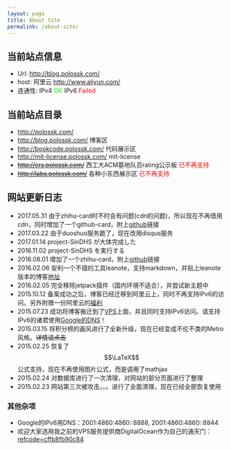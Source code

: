 ```yaml
---
layout: page
title: About Site
permalink: /about-site/
---
```

## 当前站点信息

* Url: <http://blog.polossk.com/>
* host: 阿里云 <http://www.aliyun.com/>
* 连通性: IPv4 <span style="color: #00ff00;">OK</span> IPv6 <span style="color: #ff0000;">Failed</span>

## 当前站点目录

* <http://polossk.com/>
* <http://blog.polossk.com/> 博客区
* <http://bookcode.polossk.com/> 代码展示区
* <http://mit-license.polossk.com/> mit-license
* <del><http://crs.polossk.com/></del> 西工大ACM基地队员rating公示板 <span style="color: #ff0000;">已不再支持</span>
* <del><http://labs.polossk.com/></del> 各种小东西展示区 <span style="color: #ff0000;">已不再支持</span>

## 网站更新日志

* 2017.05.31 由于zhihu-card时不时会有问题(cdn的问题)，所以现在不再借用cdn，同时增加了一个github-card，附上[github](https://github.com/lepture/github-cards)链接
* 2017.03.22 由于duoshuo服务跪了，现在改用disqus服务
* 2017.01.14 project-SinDHS が大体完成した
* 2016.11.02 project-SinDHS を実行する
* 2016.08.01 增加了一个zhihu-card，附上[github](https://github.com/laike9m/zhihu-card)链接
* 2016.02.06 安利一个不错的工具leanote，支持markdown，并贴上leanote版本的博客[地址](http://polossk.leanote.com/)
* 2016.02.05 完全移除jetpack插件（国内环境不适合），并尝试新主题中
* 2015.10.12 备案成功之后，博客已经迁移到阿里云上，同时不再支持IPv6的访问。另外附赠一份阿里云的[福利](http://m.aliyun.com/act/aliyun/recommendcodeshare?recommendCode=KPUO2G&from=timeline&isappinstalled=0)
* 2015.07.23 成功将博客搬迁到了[VPS](#vps)上面，并且同时支持IPv6访问。请支持IPv6的诸君使用[Google的DNS](#gdns)！
* 2015.03.15 将积分榜的画风进行了全新升级，现在已经变成不伦不类的Metro风格。<del>详情请点击</del>
* 2015.02.25 恢复了$$\LaTeX$$公式支持，现在不再使用图片公式，而是调用了mathjax
* 2015.02.24 对数据库进行了一次清理，对网站的部分页面进行了整理
* 2015.02.23 网站第三次被攻击。。。进行了全面清理，现在已经全部恢复使用

### 其他杂项

* <a name="gdns"></a>Google的IPv6用DNS：2001:4860:4860::8888, 2001:4860:4860::8844
* <a name="vps"></a>欢迎大家选用我之前的VPS服务提供商DigitalOcean作为自己的通天门：[refcode=cffb8fb90c84](https://www.digitalocean.com/?refcode=cffb8fb90c84)